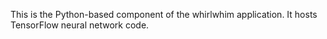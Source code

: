 This is the Python-based component of the whirlwhim application. It hosts
TensorFlow neural network code.
